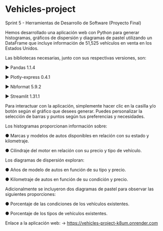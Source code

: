 # Vehicles-project

Sprint 5 - Herramientas de Desarrollo de Software (Proyecto Final)

Hemos desarrollado una aplicación web con Python para generar histogramas, gráficos de dispersión y diagramas de pastel utilizando un DataFrame que incluye información de 51,525 vehículos en venta en los Estados Unidos.

Las bibliotecas necesarias, junto con sus respectivas versiones, son:

► Pandas 1.1.4

► Plotly-express 0.4.1

► Nbformat 5.9.2

► Streamlit 1.31.1

Para interactuar con la aplicación, simplemente hacer clic en la casilla y/o botón según el gráfico que desees generar. Puedes personalizar la selección de barras y puntos según tus preferencias y necesidades.

Los histogramas proporcionan información sobre:

● Marcas y modelos de autos disponibles en relación con su estado y kilometraje.

● Cilindraje del motor en relación con su precio y tipo de vehículo.

Los diagramas de dispersión exploran:

● Años de modelo de autos en función de su tipo y precio.

● Kilometraje de autos en función de su condición y precio.

Adicionalmente se incluyeron dos diagramas de pastel para observar las siguientes proporciones:

● Porcentaje de las condiciones de los vehículos existentes.

● Porcentaje de los tipos de vehículos existentes.


Enlace a la aplicación web: →  https://vehicles-project-k8um.onrender.com
